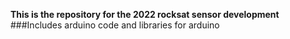 **This is the repository for the 2022 rocksat sensor development**
###Includes arduino code and libraries for arduino
